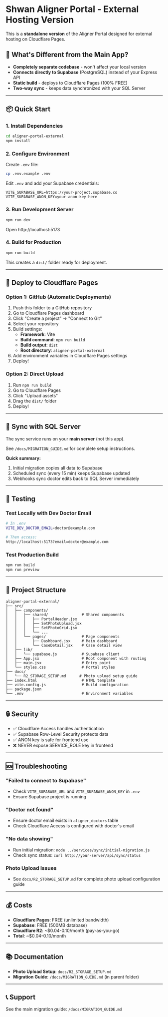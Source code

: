 # Shwan Aligner Portal - External Hosting Version

This is a **standalone version** of the Aligner Portal designed for external hosting on Cloudflare Pages.

## 🎯 What's Different from the Main App?

- **Completely separate codebase** - won't affect your local version
- **Connects directly to Supabase** (PostgreSQL) instead of your Express API
- **Static build** - deploys to Cloudflare Pages (100% FREE)
- **Two-way sync** - keeps data synchronized with your SQL Server

---

## 📦 Quick Start

### 1. Install Dependencies

```bash
cd aligner-portal-external
npm install
```

### 2. Configure Environment

Create `.env` file:

```bash
cp .env.example .env
```

Edit `.env` and add your Supabase credentials:

```
VITE_SUPABASE_URL=https://your-project.supabase.co
VITE_SUPABASE_ANON_KEY=your-anon-key-here
```

### 3. Run Development Server

```bash
npm run dev
```

Open http://localhost:5173

### 4. Build for Production

```bash
npm run build
```

This creates a `dist/` folder ready for deployment.

---

## 🚀 Deploy to Cloudflare Pages

### Option 1: GitHub (Automatic Deployments)

1. Push this folder to a GitHub repository
2. Go to Cloudflare Pages dashboard
3. Click "Create a project" → "Connect to Git"
4. Select your repository
5. Build settings:
   - **Framework**: Vite
   - **Build command**: `npm run build`
   - **Build output**: `dist`
   - **Root directory**: `aligner-portal-external`
6. Add environment variables in Cloudflare Pages settings
7. Deploy!

### Option 2: Direct Upload

1. Run `npm run build`
2. Go to Cloudflare Pages
3. Click "Upload assets"
4. Drag the `dist/` folder
5. Deploy!

---

## 🔄 Sync with SQL Server

The sync service runs on your **main server** (not this app).

See `/docs/MIGRATION_GUIDE.md` for complete setup instructions.

**Quick summary:**
1. Initial migration copies all data to Supabase
2. Scheduled sync (every 15 min) keeps Supabase updated
3. Webhooks sync doctor edits back to SQL Server immediately

---

## 🧪 Testing

### Test Locally with Dev Doctor Email

```bash
# In .env
VITE_DEV_DOCTOR_EMAIL=doctor@example.com

# Then access:
http://localhost:5173?email=doctor@example.com
```

### Test Production Build

```bash
npm run build
npm run preview
```

---

## 📁 Project Structure

```
aligner-portal-external/
├── src/
│   ├── components/
│   │   ├── shared/               # Shared components
│   │   │   ├── PortalHeader.jsx
│   │   │   ├── SetPhotoUpload.jsx
│   │   │   ├── SetPhotoGrid.jsx
│   │   │   └── ...
│   │   └── pages/                # Page components
│   │       ├── Dashboard.jsx     # Main dashboard
│   │       └── CaseDetail.jsx    # Case detail view
│   ├── lib/
│   │   └── supabase.js           # Supabase client
│   ├── App.jsx                   # Root component with routing
│   ├── main.jsx                  # Entry point
│   └── styles.css                # Portal styles
├── docs/
│   └── R2_STORAGE_SETUP.md      # Photo upload setup guide
├── index.html                    # HTML template
├── vite.config.js                # Build configuration
├── package.json
└── .env                          # Environment variables
```

---

## 🔒 Security

- ✅ Cloudflare Access handles authentication
- ✅ Supabase Row-Level Security protects data
- ✅ ANON key is safe for frontend use
- ❌ NEVER expose SERVICE_ROLE key in frontend

---

## 🆘 Troubleshooting

### "Failed to connect to Supabase"
- Check `VITE_SUPABASE_URL` and `VITE_SUPABASE_ANON_KEY` in `.env`
- Ensure Supabase project is running

### "Doctor not found"
- Ensure doctor email exists in `aligner_doctors` table
- Check Cloudflare Access is configured with doctor's email

### "No data showing"
- Run initial migration: `node ../services/sync/initial-migration.js`
- Check sync status: `curl http://your-server/api/sync/status`

### Photo Upload Issues
- See `docs/R2_STORAGE_SETUP.md` for complete photo upload configuration guide

---

## 💰 Costs

- **Cloudflare Pages**: FREE (unlimited bandwidth)
- **Supabase**: FREE (500MB database)
- **Cloudflare R2**: ~$0.04-0.10/month (pay-as-you-go)
- **Total**: ~$0.04-0.10/month

---

## 📚 Documentation

- **Photo Upload Setup**: `docs/R2_STORAGE_SETUP.md`
- **Migration Guide**: `/docs/MIGRATION_GUIDE.md` (in parent folder)

---

## 📞 Support

See the main migration guide: `/docs/MIGRATION_GUIDE.md`
